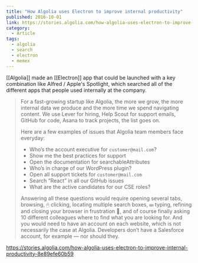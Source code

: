 ```yaml
---
title: "How Algolia uses Electron to improve internal productivity"
published: 2016-10-01
link: https://stories.algolia.com/how-algolia-uses-electron-to-improve-internal-productivity-8e89efe60b59
category:
  - Article
tags:
  - algolia
  - search
  - electron
  - memex
---
```

[[Algolia]] made an [[Electron]] app that could be launched with a key combination like Alfred / Apple's Spotlight, which searched all of the different apps that people used internally at the company.

> For a fast-growing startup like Algolia, the more we grow, the more internal data we produce and the more time we spend navigating content. We use Lever for hiring, Help Scout for support emails, GitHub for code, Asana to track projects, the list goes on.
>
>Here are a few examples of issues that Algolia team members face everyday:
>- Who’s the account executive for `customer@mail.com`?
>- Show me the best practices for support
>- Open the documentation for searchableAttributes
>- Who’s in charge of our WordPress plugin?
>- Open all support tickets for `customer@mail.com`
>- Search “React” in all our GitHub issues
>- What are the active candidates for our CSE roles?
>
>Answering all these questions would require opening several tabs, browsing, 🖱 clicking, locating multiple search boxes, ⌨ typing, refining and closing your browser in frustration 😤, and of course finally asking 10 different colleagues where to find what you are looking for. And you would need to have an account on each website, which is not necessarily the case at Algolia. Developers don’t have a Salesforce account, for example — nor should they.

https://stories.algolia.com/how-algolia-uses-electron-to-improve-internal-productivity-8e89efe60b59